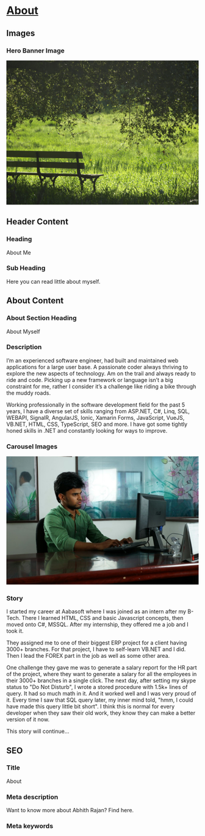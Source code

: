 # [About](https://www.abhith.net/about/)
## Images
### Hero Banner Image
![Hero Banner Image](olesya-grichina-218176.jpg)
## Header Content
### Heading
About Me
### Sub Heading
Here you can read little about myself.
## About Content
### About Section Heading
About Myself
### Description
I’m an experienced software engineer, had built and maintained web applications for a large user base. A passionate coder always thriving to explore the new aspects of technology. Am on the trail and always ready to ride and code. Picking up a new framework or language isn’t a big constraint for me, rather I consider it’s a challenge like riding a bike through the muddy roads.

Working professionally in the software development field for the past 5 years, I have a diverse set of skills ranging from ASP.NET, C#, Linq, SQL, WEBAPI, SignalR, AngularJS, Ionic, Xamarin Forms, JavaScript, VueJS, VB.NET, HTML, CSS, TypeScript, SEO and more. I have got some tightly honed skills in .NET and constantly looking for ways to improve.

### Carousel Images
![Carousel Image](IMG_20160928_191136_1475076247246.jpg)
### Story
I started my career at Aabasoft where I was joined as an intern after my B-Tech. There I learned HTML, CSS and basic Javascript concepts, then moved onto C#, MSSQL. After my internship, they offered me a job and I took it.

They assigned me to one of their biggest ERP project for a client having 3000+ branches. For that project, I have to self-learn VB.NET and I did. Then I lead the FOREX part in the job as well as some other area.

One challenge they gave me was to generate a salary report for the HR part of the project, where they want to generate a salary for all the employees in their 3000+ branches in a single click. The next day, after setting my skype status to "Do Not Disturb", I wrote a stored procedure with 1.5k+ lines of query. It had so much math in it. And it worked well and I was very proud of it. Every time I saw that SQL query later, my inner mind told, "hmm, I could have made this query little bit short". I think this is normal for every developer when they saw their old work, they know they can make a better version of it now.

This story will continue...

## SEO
### Title
About
### Meta description
Want to know more about Abhith Rajan? 
Find here.
### Meta keywords
